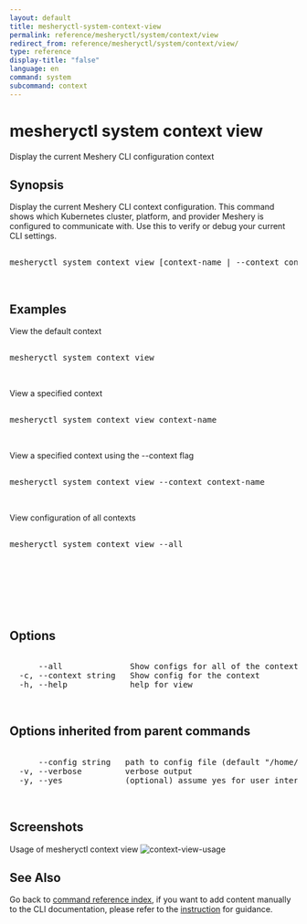 ```yaml
---
layout: default
title: mesheryctl-system-context-view
permalink: reference/mesheryctl/system/context/view
redirect_from: reference/mesheryctl/system/context/view/
type: reference
display-title: "false"
language: en
command: system
subcommand: context
---
```


# mesheryctl system context view

Display the current Meshery CLI configuration context

## Synopsis

Display the current Meshery CLI context configuration.
This command shows which Kubernetes cluster, platform, and provider Meshery is configured to communicate with.
Use this to verify or debug your current CLI settings.
<pre class='codeblock-pre'>
<div class='codeblock'>
mesheryctl system context view [context-name | --context context-name | --all] --flags [flags]

</div>
</pre> 

## Examples

View the default context
<pre class='codeblock-pre'>
<div class='codeblock'>
mesheryctl system context view

</div>
</pre> 

View a specified context
<pre class='codeblock-pre'>
<div class='codeblock'>
mesheryctl system context view context-name

</div>
</pre> 

View a specified context using the --context flag
<pre class='codeblock-pre'>
<div class='codeblock'>
mesheryctl system context view --context context-name

</div>
</pre> 

View configuration of all contexts
<pre class='codeblock-pre'>
<div class='codeblock'>
mesheryctl system context view --all

</div>
</pre> 

<pre class='codeblock-pre'>
<div class='codeblock'>
    

</div>
</pre> 

## Options

<pre class='codeblock-pre'>
<div class='codeblock'>
      --all              Show configs for all of the context
  -c, --context string   Show config for the context
  -h, --help             help for view

</div>
</pre>

## Options inherited from parent commands

<pre class='codeblock-pre'>
<div class='codeblock'>
      --config string   path to config file (default "/home/runner/.meshery/config.yaml")
  -v, --verbose         verbose output
  -y, --yes             (optional) assume yes for user interactive prompts.

</div>
</pre>

## Screenshots

Usage of mesheryctl context view
![context-view-usage](/assets/img/mesheryctl/context-view.png)

## See Also

Go back to [command reference index](/reference/mesheryctl/), if you want to add content manually to the CLI documentation, please refer to the [instruction](/project/contributing/contributing-cli#preserving-manually-added-documentation) for guidance.
